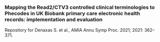 ### Mapping the Read2/CTV3 controlled clinical terminologies to Phecodes in UK Biobank primary care electronic health records: implementation and evaluation
Repository for Denaxas S. et al., AMIA Annu Symp Proc. 2021; 2021: 362–371.

